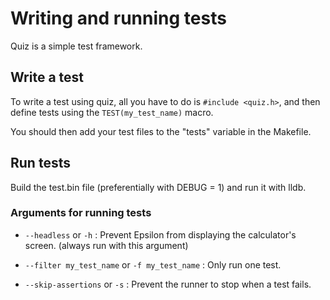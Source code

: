 # Writing and running tests

Quiz is a simple test framework.

## Write a test

To write a test using quiz, all you have to do is `#include <quiz.h>`, and then
define tests using the `TEST(my_test_name)` macro.

You should then add your test files to the "tests" variable in the Makefile.

## Run tests

Build the test.bin file (preferentially with DEBUG = 1) and run it with lldb.

### Arguments for running tests
- `--headless` or `-h` : Prevent Epsilon from displaying the calculator's screen. (always run with this argument)

- `--filter my_test_name` or `-f my_test_name` : Only run one test.

- `--skip-assertions` or `-s` : Prevent the runner to stop when a test fails.
